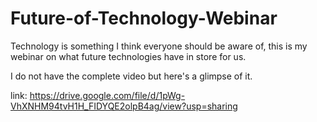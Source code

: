 # Future-of-Technology-Webinar
Technology is something I think everyone should be aware of, this is my webinar on what future technologies have in store for us.

I do not have the complete video but here's a glimpse of it.

link: https://drive.google.com/file/d/1pWg-VhXNHM94tvH1H_FIDYQE2olpB4ag/view?usp=sharing
